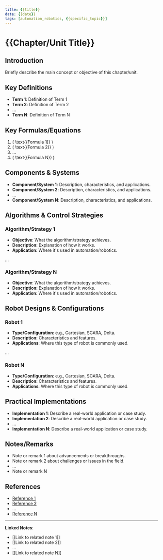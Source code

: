 ```yaml
---
title: {{title}}
date: {{date}}
tags: [automation_robotics, {{specific_topic}}]
---
```


# {{Chapter/Unit Title}}

## Introduction
Briefly describe the main concept or objective of this chapter/unit.

## Key Definitions
- **Term 1**: Definition of Term 1
- **Term 2**: Definition of Term 2
- ...
- **Term N**: Definition of Term N

## Key Formulas/Equations
1. \( \text{{Formula 1}} \)
2. \( \text{{Formula 2}} \)
3. ...
4. \( \text{{Formula N}} \)

## Components & Systems
- **Component/System 1**: Description, characteristics, and applications.
- **Component/System 2**: Description, characteristics, and applications.
- ...
- **Component/System N**: Description, characteristics, and applications.

## Algorithms & Control Strategies
### Algorithm/Strategy 1
- **Objective**: What the algorithm/strategy achieves.
- **Description**: Explanation of how it works.
- **Application**: Where it's used in automation/robotics.

...

### Algorithm/Strategy N
- **Objective**: What the algorithm/strategy achieves.
- **Description**: Explanation of how it works.
- **Application**: Where it's used in automation/robotics.

## Robot Designs & Configurations
### Robot 1
- **Type/Configuration**: e.g., Cartesian, SCARA, Delta.
- **Description**: Characteristics and features.
- **Applications**: Where this type of robot is commonly used.

...

### Robot N
- **Type/Configuration**: e.g., Cartesian, SCARA, Delta.
- **Description**: Characteristics and features.
- **Applications**: Where this type of robot is commonly used.

## Practical Implementations
- **Implementation 1**: Describe a real-world application or case study.
- **Implementation 2**: Describe a real-world application or case study.
- ...
- **Implementation N**: Describe a real-world application or case study.

## Notes/Remarks
- Note or remark 1 about advancements or breakthroughs.
- Note or remark 2 about challenges or issues in the field.
- ...
- Note or remark N

## References
- [Reference 1](link_to_reference_1)
- [Reference 2](link_to_reference_2)
- ...
- [Reference N](link_to_reference_N)

---

**Linked Notes**:
- [[Link to related note 1]]
- [[Link to related note 2]]
- ...
- [[Link to related note N]]
